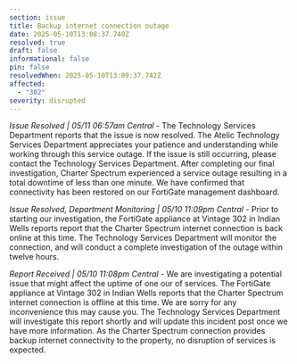 ```yaml
---
section: issue
title: Backup internet connection outage
date: 2025-05-10T13:08:37.740Z
resolved: true
draft: false
informational: false
pin: false
resolvedWhen: 2025-05-10T13:09:37.742Z
affected:
  - "302"
severity: disrupted
---
```

*Issue Resolved | 05/11 06:57am Central* - The Technology Services Department reports that the issue is now resolved. The Atelic Technology Services Department appreciates your patience and understanding while working through this service outage. If the issue is still occurring, please contact the Technology Services Department. After completing our final investigation, Charter Spectrum experienced a service outage resulting in a total downtime of less than one minute. We have confirmed that connectivity has been restored on our FortiGate management dashboard.

*Issue Resolved, Department Monitoring | 05/10 11:09pm Central* - Prior to starting our investigation, the FortiGate appliance at Vintage 302 in Indian Wells reports report that the Charter Spectrum internet connection is back online at this time. The Technology Services Department will monitor the connection, and will conduct a complete investigation of the outage within twelve hours.

*Report Received | 05/10 11:08pm Central* - We are investigating a potential issue that might affect the uptime of one our of services. The FortiGate appliance at Vintage 302 in Indian Wells reports that the Charter Spectrum internet connection is offline at this time. We are sorry for any inconvenience this may cause you. The Technology Services Department will investigate this report shortly and will update this incident post once we have more information. As the Charter Spectrum connection provides backup internet connectivity to the property, no disruption of services is expected.